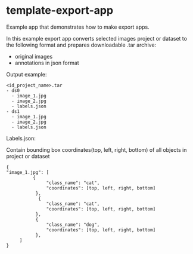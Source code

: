 # template-export-app

Example app that demonstrates how to make export apps.

In this example export app converts selected images project or dataset to the following format and prepares downloadable .tar archive:

- original images
- annotations in json format

Output example:

```text
<id_project_name>.tar
- ds0
  - image_1.jpg
  - image_2.jpg
  - labels.json
- ds1
  - image_1.jpg
  - image_2.jpg
  - labels.json
```

Labels.json:

Contain bounding box coordinates(top, left, right, bottom) of all objects in project or dataset

```text
{
"image_1.jpg": [
          {
               "class_name": "cat",
               "coordinates": [top, left, right, bottom]
           },
            {
               "class_name": "cat",
               "coordinates": [top, left, right, bottom]
           },
           {
               "class_name": "dog",
               "coordinates": [top, left, right, bottom]
           },
     ]
}

```